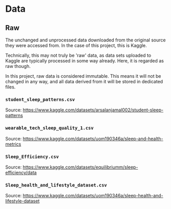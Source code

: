 # Data

## Raw

The unchanged and unprocessed data downloaded from the original source they were
accessed from. In the case of this project, this is Kaggle.

Technically, this may not truly be 'raw' data, as data sets uploaded to Kaggle
are typically processed in some way already. Here, it is regarded as raw though.

In this project, raw data is considered immutable. This means it will not be
changed in any way, and all data derived from it will be stored in dedicated
files.

### `student_sleep_patterns.csv`

Source: https://www.kaggle.com/datasets/arsalanjamal002/student-sleep-patterns

### `wearable_tech_sleep_quality_1.csv`

Source: https://www.kaggle.com/datasets/uom190346a/sleep-and-health-metrics

### `Sleep_Efficiency.csv`

Source: https://www.kaggle.com/datasets/equilibriumm/sleep-efficiency/data

### `Sleep_health_and_lifestyle_dataset.csv`

Source: https://www.kaggle.com/datasets/uom190346a/sleep-health-and-lifestyle-dataset
